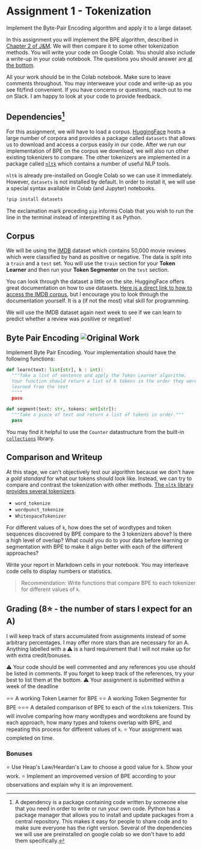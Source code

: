 # Assignment 1 - Tokenization
Implement the Byte-Pair Encoding algorithm and apply it to a large dataset.

In this assignment you will implement the BPE algorithm, described in [Chapter 2 of J&M](https://web.stanford.edu/~jurafsky/slp3/2.pdf). We will then compare it to some other tokenization methods. You will write your code on Google Colab. You should also include a write-up in your colab notebook. The questions you should answer are [at the bottom](#Comparison-and-Writeup).

All your work should be in the Colab notebook. Make sure to leave comments throughout. You may interweave your code and write-up as you see fit/find convenient. If you have concerns or questions, reach out to me on Slack. I am happy to look at your code to provide feedback.

## Dependencies[^1]

For this assignment, we will have to load a corpus. [HuggingFace](https://huggingface.co) hosts a large number of corpora and provides a package called `datasets` that allows us to download and access a corpus easily in our code. After we run our implementation of BPE on the corpus we download, we will also run other existing tokenizers to compare. The other tokenizers are implemented in a package called [`nltk`](https://nltk.org) which contains a number of useful NLP tools.

`nltk` is already pre-installed on Google Colab so we can use it immediately. However, `datasets` is not installed by default. In order to install it, we will use a special syntax available in Colab (and Jupyter) notebooks.

```bash
!pip install datasets
```

The exclamation mark preceding `pip` informs Colab that you wish to run the line in the terminal instead of interpretting it as Python.

## Corpus

We will be using the [IMDB](https://huggingface.co/datasets/imdb) dataset which contains 50,000 movie reviews which were classified by hand as positive or negative. The data is split into a `train` and a `test` set. You will use the `train` section for your **Token Learner** and then run your **Token Segmenter** on the `test` section.

You can look through the dataset a little on the site. HuggingFace offers great documentation on how to use datasets. [Here is a direct link to how to access the IMDB corpus](https://huggingface.co/docs/datasets/access.html), but I encourage you to look through the documentation yourself. It is a (if not the most) vital skill for programming.

We will use the IMDB dataset again next week to see if we can learn to predict whether a review was positive or negative!

## Byte Pair Encoding ![Original Work](https://img.shields.io/badge/OriginalWork-%23ff0077.svg?)

Implement Byte Pair Encoding. Your implementation should have the following functions:

```python
def learn(text: list[str], k : int):
  """Take a list of sentence and apply the Token Learner algorithm.
  Your function should return a list of k tokens in the order they were
  learned from the text
  """"
  pass
  
def segment(text: str, tokens: set[str]):
  """Take a piece of text and return a list of tokens in order."""
  pass
```

You may find it helpful to use the `Counter` datastructure from the built-in [`collections`](https://docs.python.org/3/library/collections.html) library.

## Comparison and Writeup

At this stage, we can't objectively test our algorithm because we don't have a *gold standard* for what our tokens should look like. Instead, we can try to compare and contrast the tokenization with other methods. [The `nltk` library provides several tokenizers](https://www.nltk.org/api/nltk.tokenize.html).
* `word_tokenize`
* `wordpunct_tokenize`
* `WhitespaceTokenizer`

For different values of `k`, how does the set of wordtypes and token sequences discovered by BPE compare to the 3 tokenizers above? Is there a high level of overlap? What could you do to your data before learning or segmentation with BPE to make it align better with each of the different approaches?

Write your report in Markdown cells in your notebook. You may interleave code cells to display numbers or statistics.

> Recommendation: Write functions that compare BPE to each tokenizer for different values of `k`.

## Grading (8⭐️ - the number of stars I expect for an A)
I will keep track of stars accumulated from assignments instead of some arbitrary percentages. I may offer more stars than are necessary for an A. Anything labelled with a ⚠️ is a hard requirement that I will not make up for with extra credit/bonuses.

⚠️ Your code should be well commented and any references you use should be listed in comments. If you forget to keep track of the references, try your best to list them at the bottom.
⚠️ Your assignment is submitted within a week of the deadline

⭐️⭐️ A working Token Learner for BPE
⭐️⭐️ A working Token Segmenter for BPE
⭐️⭐️⭐️ A detailed comparison of BPE to each of the `nltk` tokenizers. This will involve comparing how many wordtypes and wordtokens are found by each approach, how many types and tokens overlap with BPE, and repeating this process for different values of `k`.
⭐️ Your assignment was completed on time.

### Bonuses
⭐️ Use Heap's Law/Heardan's Law to choose a good value for `k`. Show your work.
⭐️ Implement an improvemed version of BPE according to your observations and explain why it is an improvement.




[^1]: A dependency is a package containing code written by someone else that you need in order to write or run your own code. Python has a package manager that allows you to install and update packages from a central repository. This makes it easy for people to share code and to make sure everyone has the right version. Several of the dependencies we will use are preinstalled on google colab so we don't have to add them specifically.
